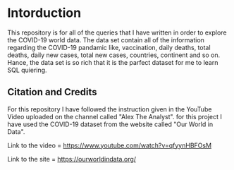 # Intorduction

This repository is for all of the queries that I have written in order to explore the COVID-19 world data. The data set contain all of the information regarding the COVID-19 pandamic like, vaccination, daily deaths, total deaths, daily new cases, total new cases, countries, continent and so on. Hance, the data set is so rich that it is the parfect dataset for me to learn SQL quiering. 

## Citation and Credits

For this repository I have followed the instruction given in the YouTube Video uploaded on the channel called "Alex The Analyst". for this project I have used the COVID-19 dataset from the website called "Our World in Data".

Link to the video = https://www.youtube.com/watch?v=qfyynHBFOsM

Link to the site  = https://ourworldindata.org/

